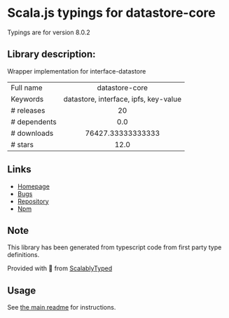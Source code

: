 
# Scala.js typings for datastore-core

Typings are for version 8.0.2

## Library description:
Wrapper implementation for interface-datastore

|                    |                 |
| ------------------ | :-------------: |
| Full name          | datastore-core |
| Keywords           | datastore, interface, ipfs, key-value |
| # releases         | 20 |
| # dependents       | 0.0 |
| # downloads        | 76427.33333333333 |
| # stars            | 12.0 |

## Links
- [Homepage](https://github.com/ipfs/js-datastore-core#readme)
- [Bugs](https://github.com/ipfs/js-datastore-core/issues)
- [Repository](https://github.com/ipfs/js-datastore-core)
- [Npm](https://www.npmjs.com/package/datastore-core)
    


## Note
This library has been generated from typescript code from first party type definitions.

Provided with :purple_heart: from [ScalablyTyped](https://github.com/oyvindberg/ScalablyTyped)

## Usage
See [the main readme](../../readme.md) for instructions.


